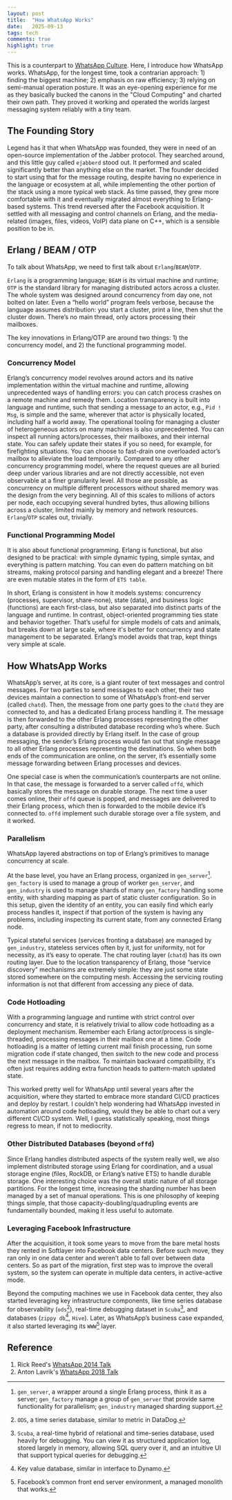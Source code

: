 ```yaml
---
layout: post
title:  "How WhatsApp Works"
date:   2025-09-13
tags: tech 
comments: true
highlight: true
---
```


This is a counterpart to [WhatsApp Culture](https://xianxu.github.io/2025/04/18/culture-wa.html). Here, I introduce how WhatsApp works. WhatsApp, for the longest time, took a contrarian approach: 1\) finding the biggest machine; 2\) emphasis on raw efficiency; 3\) relying on semi-manual operation posture. It was an eye-opening experience for me as they basically bucked the canons in the "Cloud Computing" and charted their own path. They proved it working and operated the worlds largest messaging system reliably with a tiny team. 


## The Founding Story 

Legend has it that when WhatsApp was founded, they were in need of an open-source implementation of the Jabber protocol. They searched around, and this little guy called `ejabberd` stood out. It performed and scaled significantly better than anything else on the market. The founder decided to start using that for the message routing, despite having no experience in the language or ecosystem at all, while implementing the other portion of the stack using a more typical web stack. As time passed, they grew more comfortable with it and eventually migrated almost everything to Erlang-based systems. This trend reversed after the Facebook acquisition. It settled with all messaging and control channels on Erlang, and the media-related (images, files, videos, VoIP) data plane on C++, which is a sensible position to be in. 

## Erlang / BEAM / OTP

To talk about WhatsApp, we need to first talk about `Erlang`/`BEAM`/`OTP`.

`Erlang` is a programming language; `BEAM` is its virtual machine and runtime; `OTP` is the standard library for managing distributed actors across a cluster. The whole system was designed around concurrency from day one, not bolted on later. Even a “hello world” program feels verbose, because the language assumes distribution: you start a cluster, print a line, then shut the cluster down. There’s no main thread, only actors processing their mailboxes. 

The key innovations in Erlang/OTP are around two things: 1\) the concurrency model, and 2\) the functional programming model. 

### Concurrency Model

Erlang’s concurrency model revolves around actors and its native implementation within the virtual machine and runtime, allowing unprecedented ways of handling errors: you can catch process crashes on a remote machine and remedy them. Location transparency is built into language and runtime, such that sending a message to an actor, e.g., `Pid ! Msg`, is simple and the same, wherever that actor is physically located, including half a world away. The operational tooling for managing a cluster of heterogeneous actors on many machines is also unprecedented. You can inspect all running actors/processes, their mailboxes, and their internal state. You can safely update their states if you so need, for example, for firefighting situations. You can choose to fast-drain one overloaded actor’s mailbox to alleviate the load temporarily. Compared to any other concurrency programming model, where the request queues are all buried deep under various libraries and are not directly accessible, not even observable at a finer granularity level. All those are possible, as concurrency on multiple different processors without shared memory was the design from the very beginning. All of this scales to millions of actors per node, each occupying several hundred bytes, thus allowing billions across a cluster, limited mainly by memory and network resources. `Erlang`/`OTP` scales out, trivially. 

### Functional Programming Model

It is also about functional programming. Erlang is functional, but also designed to be practical: with simple dynamic typing, simple syntax, and everything is pattern matching. You can even do pattern matching on bit streams, making protocol parsing and handling elegant and a breeze! There are even mutable states in the form of `ETS table`. 

In short, Erlang is consistent in how it models systems: concurrency (processes, supervisor, share-none), state (data), and business logic (functions) are each first-class, but also separated into distinct parts of the language and runtime. In contrast, object-oriented programming ties state and behavior together. That’s useful for simple models of cats and animals, but breaks down at large scale, where it's better for concurrency and state management to be separated. Erlang’s model avoids that trap, kept things very simple at scale. 

## How WhatsApp Works 

WhatsApp’s server, at its core, is a giant router of text messages and control messages. For two parties to send messages to each other, their two devices maintain a connection to some of WhatsApp’s front-end server (called `chatd`). Then, the message from one party goes to the `chatd` they are connected to, and has a dedicated Erlang process handling it. The message is then forwarded to the other Erlang processes representing the other party, after consulting a distributed database recording who’s where. Such a database is provided directly by Erlang itself. In the case of group messaging, the sender’s Erlang process would fan out that single message to all other Erlang processes representing the destinations. So when both ends of the communication are online, on the server, it’s essentially some message forwarding between Erlang processes and devices. 

One special case is when the communication’s counterparts are not online. In that case, the message is forwarded to a server called `offd`, which basically stores the message on durable storage. The next time a user comes online, their `offd` queue is popped, and messages are delivered to their Erlang process, which then is forwarded to the mobile device it’s connected to. `offd` implement such durable storage over a file system, and it worked. 

### Parallelism

WhatsApp layered abstractions on top of Erlang’s primitives to manage concurrency at scale.

At the base level, you have an Erlang process, organized in `gen_server`[^1]. `gen_factory` is used to manage a group of worker `gen_server`, and `gen_industry` is used to manage shards of many `gen_factory` handling some entity, with sharding mapping as part of static cluster configuration. So in this setup, given the identity of an entity, you can easily find which early process handles it, inspect if that portion of the system is having any problems, including inspecting its current state, from any connected Erlang node. 

Typical stateful services (services fronting a database) are managed by `gen_industry`, stateless services often by it, just for uniformity, not for necessity, as it’s easy to operate. The chat routing layer (`chatd`) has its own routing layer. Due to the location transparency of Erlang, those “service discovery” mechanisms are extremely simple: they are just some state stored somewhere on the computing mesh. Accessing the servicing routing information is not that different from accessing any piece of data.

### Code Hotloading

With a programming language and runtime with strict control over concurrency and state, it is relatively trivial to allow code hotloading as a deployment mechanism. Remember each Erlang actor/process is single-threaded, processing messages in their mailbox one at a time. Code hotloading is a matter of letting current mail finish processing, run some migration code if state changed, then switch to the new code and process the next message in the mailbox. To maintain backward compatibility, it's often just requires adding extra function heads to pattern-match updated state.

This worked pretty well for WhatsApp until several years after the acquisition, where they started to embrace more standard CI/CD practices and deploy by restart. I couldn't help wondering had WhatsApp invested in automation around code hotloading, would they be able to chart out a very different CI/CD system. Well, I guess statistically speaking, most things regress to mean, if not to mediocrity.

### Other Distributed Databases (beyond `offd`)

Since Erlang handles distributed aspects of the system really well, we also implement distributed storage using Erlang for coordination, and a usual storage engine (files, RockDB, or Erlang’s native ETS) to handle durable storage. One interesting choice was the overall static nature of all storage partitions. For the longest time, increasing the sharding number has been managed by a set of manual operations. This is one philosophy of keeping things simple, that those capacity-doubling/quadrupling events are fundamentally bounded, making it less useful to automate. 

### Leveraging Facebook Infrastructure 

After the acquisition, it took some years to move from the bare metal hosts they rented in Softlayer into Facebook data centers. Before such move, they ran only in one data center and weren’t able to fall over between data centers. So as part of the migration, first step was to improve the overall system, so the system can operate in multiple data centers, in active-active mode.

Beyond the computing machines we use in Facebook data center, they also started leveraging key infrastructure components, like time series database for observability (`ods`[^2]), real-time debugging dataset in `Scuba`[^3], and databases (`zippy db`[^4], `Hive`). Later, as WhatsApp’s business case expanded, it also started leveraging its `WWW`[^5] layer. 

## Reference 

1. Rick Reed's [WhatsApp 2014 Talk](https://videog.infoq.com/downloads/pdfdownloads/presentations/Erlang2014-RickReed-ThatsBillionwithaBScalingtotheNextLevelatWhatsApp.pdf)   
2. Anton Lavrik's [WhatsApp 2018 Talk](https://www.codemesh.io/uploads/media/default/0001/01/190cbb93b3aeab99aba07d051a857d05a46bf4d1.pdf) 

[^1]:  `gen_server`, a wrapper around a single Erlang process, think it as a server; `gen_factory` manage a group of `gen_server` that provide same functionality for parallelism; `gen_industry` managed sharding support. 

[^2]:  `ODS`, a time series database, similar to metric in DataDog. 

[^3]:  `Scuba`, a real-time hybrid of relational and time-series database, used heavily for debugging. You can view it as structured application log, stored largely in memory, allowing SQL query over it, and an intuitive UI that support typical queries for debugging. 

[^4]:  Key value database, similar in interface to Dynamo. 

[^5]:  Facebook’s common front end server environment, a managed monolith that works.
